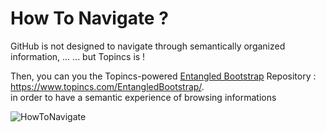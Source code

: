 How To Navigate ?
==

GitHub is not designed to navigate through semantically organized information, ...
... but Topincs is !

Then, you can you the Topincs-powered <a href="https://github.com/iPlumb3r/EntangledBootstrap/blob/master/ReadMe.md">Entangled Bootstrap</a> Repository : https://www.topincs.com/EntangledBootstrap/.  
in order to have a semantic experience of browsing informations

![HowToNavigate](https://github.com/iPlumb3r/BigPicture/blob/master/Images/HowToNavigate.png)
